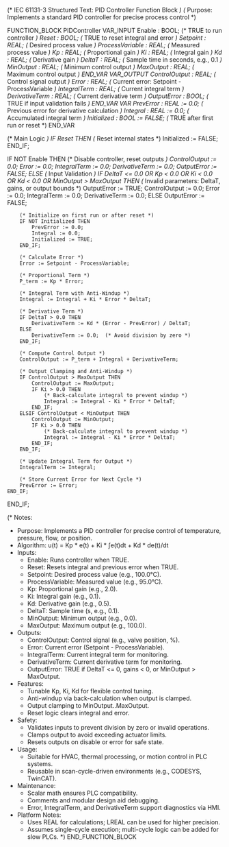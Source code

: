 (* IEC 61131-3 Structured Text: PID Controller Function Block *)
(* Purpose: Implements a standard PID controller for precise process control *)

FUNCTION_BLOCK PIDController
VAR_INPUT
    Enable : BOOL;                  (* TRUE to run controller *)
    Reset : BOOL;                   (* TRUE to reset integral and error *)
    Setpoint : REAL;                (* Desired process value *)
    ProcessVariable : REAL;         (* Measured process value *)
    Kp : REAL;                      (* Proportional gain *)
    Ki : REAL;                      (* Integral gain *)
    Kd : REAL;                      (* Derivative gain *)
    DeltaT : REAL;                  (* Sample time in seconds, e.g., 0.1 *)
    MinOutput : REAL;               (* Minimum control output *)
    MaxOutput : REAL;               (* Maximum control output *)
END_VAR
VAR_OUTPUT
    ControlOutput : REAL;           (* Control signal output *)
    Error : REAL;                   (* Current error: Setpoint - ProcessVariable *)
    IntegralTerm : REAL;            (* Current integral term *)
    DerivativeTerm : REAL;          (* Current derivative term *)
    OutputError : BOOL;             (* TRUE if input validation fails *)
END_VAR
VAR
    PrevError : REAL := 0.0;        (* Previous error for derivative calculation *)
    Integral : REAL := 0.0;         (* Accumulated integral term *)
    Initialized : BOOL := FALSE;    (* TRUE after first run or reset *)
END_VAR

(* Main Logic *)
IF Reset THEN
    (* Reset internal states *)
    Initialized := FALSE;
END_IF;

IF NOT Enable THEN
    (* Disable controller, reset outputs *)
    ControlOutput := 0.0;
    Error := 0.0;
    IntegralTerm := 0.0;
    DerivativeTerm := 0.0;
    OutputError := FALSE;
ELSE
    (* Input Validation *)
    IF DeltaT <= 0.0 OR Kp < 0.0 OR Ki < 0.0 OR Kd < 0.0 OR MinOutput > MaxOutput THEN
        (* Invalid parameters: DeltaT, gains, or output bounds *)
        OutputError := TRUE;
        ControlOutput := 0.0;
        Error := 0.0;
        IntegralTerm := 0.0;
        DerivativeTerm := 0.0;
    ELSE
        OutputError := FALSE;
        
        (* Initialize on first run or after reset *)
        IF NOT Initialized THEN
            PrevError := 0.0;
            Integral := 0.0;
            Initialized := TRUE;
        END_IF;
        
        (* Calculate Error *)
        Error := Setpoint - ProcessVariable;
        
        (* Proportional Term *)
        P_term := Kp * Error;
        
        (* Integral Term with Anti-Windup *)
        Integral := Integral + Ki * Error * DeltaT;
        
        (* Derivative Term *)
        IF DeltaT > 0.0 THEN
            DerivativeTerm := Kd * (Error - PrevError) / DeltaT;
        ELSE
            DerivativeTerm := 0.0;  (* Avoid division by zero *)
        END_IF;
        
        (* Compute Control Output *)
        ControlOutput := P_term + Integral + DerivativeTerm;
        
        (* Output Clamping and Anti-Windup *)
        IF ControlOutput > MaxOutput THEN
            ControlOutput := MaxOutput;
            IF Ki > 0.0 THEN
                (* Back-calculate integral to prevent windup *)
                Integral := Integral - Ki * Error * DeltaT;
            END_IF;
        ELSIF ControlOutput < MinOutput THEN
            ControlOutput := MinOutput;
            IF Ki > 0.0 THEN
                (* Back-calculate integral to prevent windup *)
                Integral := Integral - Ki * Error * DeltaT;
            END_IF;
        END_IF;
        
        (* Update Integral Term for Output *)
        IntegralTerm := Integral;
        
        (* Store Current Error for Next Cycle *)
        PrevError := Error;
    END_IF;
END_IF;

(* Notes:
   - Purpose: Implements a PID controller for precise control of temperature, pressure, flow, or position.
   - Algorithm: u(t) = Kp * e(t) + Ki * ∫e(t)dt + Kd * de(t)/dt
   - Inputs:
     - Enable: Runs controller when TRUE.
     - Reset: Resets integral and previous error when TRUE.
     - Setpoint: Desired process value (e.g., 100.0°C).
     - ProcessVariable: Measured value (e.g., 95.0°C).
     - Kp: Proportional gain (e.g., 2.0).
     - Ki: Integral gain (e.g., 0.1).
     - Kd: Derivative gain (e.g., 0.5).
     - DeltaT: Sample time (s, e.g., 0.1).
     - MinOutput: Minimum output (e.g., 0.0).
     - MaxOutput: Maximum output (e.g., 100.0).
   - Outputs:
     - ControlOutput: Control signal (e.g., valve position, %).
     - Error: Current error (Setpoint - ProcessVariable).
     - IntegralTerm: Current integral term for monitoring.
     - DerivativeTerm: Current derivative term for monitoring.
     - OutputError: TRUE if DeltaT <= 0, gains < 0, or MinOutput > MaxOutput.
   - Features:
     - Tunable Kp, Ki, Kd for flexible control tuning.
     - Anti-windup via back-calculation when output is clamped.
     - Output clamping to MinOutput..MaxOutput.
     - Reset logic clears integral and error.
   - Safety:
     - Validates inputs to prevent division by zero or invalid operations.
     - Clamps output to avoid exceeding actuator limits.
     - Resets outputs on disable or error for safe state.
   - Usage:
     - Suitable for HVAC, thermal processing, or motion control in PLC systems.
     - Reusable in scan-cycle-driven environments (e.g., CODESYS, TwinCAT).
   - Maintenance:
     - Scalar math ensures PLC compatibility.
     - Comments and modular design aid debugging.
     - Error, IntegralTerm, and DerivativeTerm support diagnostics via HMI.
   - Platform Notes:
     - Uses REAL for calculations; LREAL can be used for higher precision.
     - Assumes single-cycle execution; multi-cycle logic can be added for slow PLCs.
*)
END_FUNCTION_BLOCK
